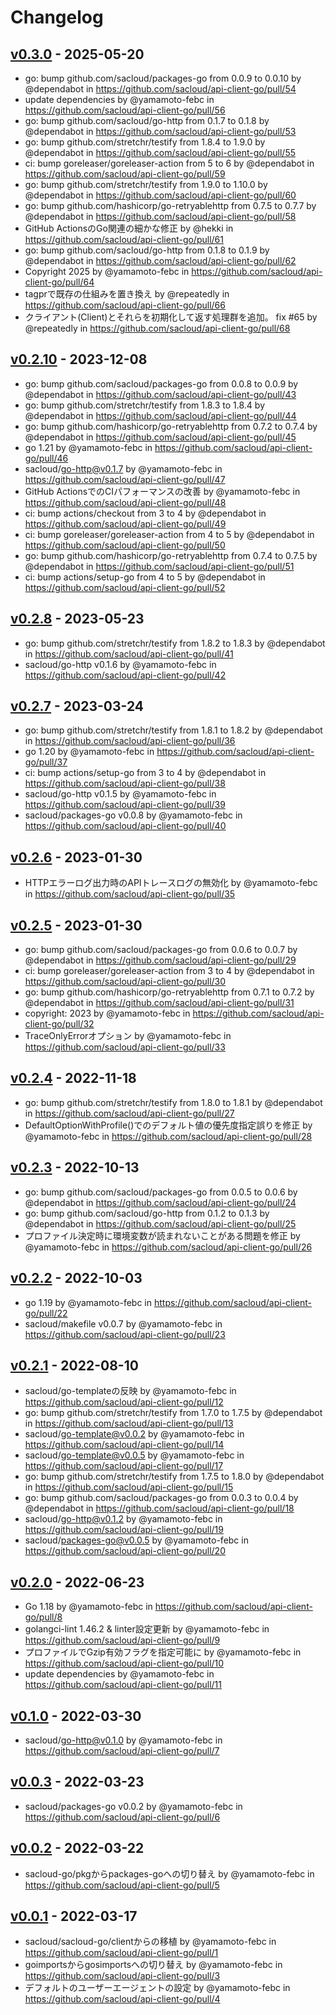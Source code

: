 # Changelog

## [v0.3.0](https://github.com/sacloud/api-client-go/compare/v0.2.10...v0.3.0) - 2025-05-20
- go: bump github.com/sacloud/packages-go from 0.0.9 to 0.0.10 by @dependabot in https://github.com/sacloud/api-client-go/pull/54
- update dependencies by @yamamoto-febc in https://github.com/sacloud/api-client-go/pull/56
- go: bump github.com/sacloud/go-http from 0.1.7 to 0.1.8 by @dependabot in https://github.com/sacloud/api-client-go/pull/53
- go: bump github.com/stretchr/testify from 1.8.4 to 1.9.0 by @dependabot in https://github.com/sacloud/api-client-go/pull/55
- ci: bump goreleaser/goreleaser-action from 5 to 6 by @dependabot in https://github.com/sacloud/api-client-go/pull/59
- go: bump github.com/stretchr/testify from 1.9.0 to 1.10.0 by @dependabot in https://github.com/sacloud/api-client-go/pull/60
- go: bump github.com/hashicorp/go-retryablehttp from 0.7.5 to 0.7.7 by @dependabot in https://github.com/sacloud/api-client-go/pull/58
- GitHub ActionsのGo関連の細かな修正 by @hekki in https://github.com/sacloud/api-client-go/pull/61
- go: bump github.com/sacloud/go-http from 0.1.8 to 0.1.9 by @dependabot in https://github.com/sacloud/api-client-go/pull/62
- Copyright 2025 by @yamamoto-febc in https://github.com/sacloud/api-client-go/pull/64
- tagprで既存の仕組みを置き換え by @repeatedly in https://github.com/sacloud/api-client-go/pull/66
- クライアント(Client)とそれらを初期化して返す処理群を追加。 fix #65 by @repeatedly in https://github.com/sacloud/api-client-go/pull/68

## [v0.2.10](https://github.com/sacloud/api-client-go/compare/v0.2.8...v0.2.10) - 2023-12-08
- go: bump github.com/sacloud/packages-go from 0.0.8 to 0.0.9 by @dependabot in https://github.com/sacloud/api-client-go/pull/43
- go: bump github.com/stretchr/testify from 1.8.3 to 1.8.4 by @dependabot in https://github.com/sacloud/api-client-go/pull/44
- go: bump github.com/hashicorp/go-retryablehttp from 0.7.2 to 0.7.4 by @dependabot in https://github.com/sacloud/api-client-go/pull/45
- go 1.21 by @yamamoto-febc in https://github.com/sacloud/api-client-go/pull/46
- sacloud/go-http@v0.1.7 by @yamamoto-febc in https://github.com/sacloud/api-client-go/pull/47
- GitHub ActionsでのCIパフォーマンスの改善 by @yamamoto-febc in https://github.com/sacloud/api-client-go/pull/48
- ci: bump actions/checkout from 3 to 4 by @dependabot in https://github.com/sacloud/api-client-go/pull/49
- ci: bump goreleaser/goreleaser-action from 4 to 5 by @dependabot in https://github.com/sacloud/api-client-go/pull/50
- go: bump github.com/hashicorp/go-retryablehttp from 0.7.4 to 0.7.5 by @dependabot in https://github.com/sacloud/api-client-go/pull/51
- ci: bump actions/setup-go from 4 to 5 by @dependabot in https://github.com/sacloud/api-client-go/pull/52

## [v0.2.8](https://github.com/sacloud/api-client-go/compare/v0.2.7...v0.2.8) - 2023-05-23
- go: bump github.com/stretchr/testify from 1.8.2 to 1.8.3 by @dependabot in https://github.com/sacloud/api-client-go/pull/41
- sacloud/go-http v0.1.6 by @yamamoto-febc in https://github.com/sacloud/api-client-go/pull/42

## [v0.2.7](https://github.com/sacloud/api-client-go/compare/v0.2.6...v0.2.7) - 2023-03-24
- go: bump github.com/stretchr/testify from 1.8.1 to 1.8.2 by @dependabot in https://github.com/sacloud/api-client-go/pull/36
- go 1.20 by @yamamoto-febc in https://github.com/sacloud/api-client-go/pull/37
- ci: bump actions/setup-go from 3 to 4 by @dependabot in https://github.com/sacloud/api-client-go/pull/38
- sacloud/go-http v0.1.5 by @yamamoto-febc in https://github.com/sacloud/api-client-go/pull/39
- sacloud/packages-go v0.0.8 by @yamamoto-febc in https://github.com/sacloud/api-client-go/pull/40

## [v0.2.6](https://github.com/sacloud/api-client-go/compare/v0.2.5...v0.2.6) - 2023-01-30
- HTTPエラーログ出力時のAPIトレースログの無効化 by @yamamoto-febc in https://github.com/sacloud/api-client-go/pull/35

## [v0.2.5](https://github.com/sacloud/api-client-go/compare/v0.2.4...v0.2.5) - 2023-01-30
- go: bump github.com/sacloud/packages-go from 0.0.6 to 0.0.7 by @dependabot in https://github.com/sacloud/api-client-go/pull/29
- ci: bump goreleaser/goreleaser-action from 3 to 4 by @dependabot in https://github.com/sacloud/api-client-go/pull/30
- go: bump github.com/hashicorp/go-retryablehttp from 0.7.1 to 0.7.2 by @dependabot in https://github.com/sacloud/api-client-go/pull/31
- copyright: 2023 by @yamamoto-febc in https://github.com/sacloud/api-client-go/pull/32
- TraceOnlyErrorオプション by @yamamoto-febc in https://github.com/sacloud/api-client-go/pull/33

## [v0.2.4](https://github.com/sacloud/api-client-go/compare/v0.2.3...v0.2.4) - 2022-11-18
- go: bump github.com/stretchr/testify from 1.8.0 to 1.8.1 by @dependabot in https://github.com/sacloud/api-client-go/pull/27
- DefaultOptionWithProfile()でのデフォルト値の優先度指定誤りを修正 by @yamamoto-febc in https://github.com/sacloud/api-client-go/pull/28

## [v0.2.3](https://github.com/sacloud/api-client-go/compare/v0.2.2...v0.2.3) - 2022-10-13
- go: bump github.com/sacloud/packages-go from 0.0.5 to 0.0.6 by @dependabot in https://github.com/sacloud/api-client-go/pull/24
- go: bump github.com/sacloud/go-http from 0.1.2 to 0.1.3 by @dependabot in https://github.com/sacloud/api-client-go/pull/25
- プロファイル決定時に環境変数が読まれないことがある問題を修正 by @yamamoto-febc in https://github.com/sacloud/api-client-go/pull/26

## [v0.2.2](https://github.com/sacloud/api-client-go/compare/v0.2.1...v0.2.2) - 2022-10-03
- go 1.19 by @yamamoto-febc in https://github.com/sacloud/api-client-go/pull/22
- sacloud/makefile v0.0.7 by @yamamoto-febc in https://github.com/sacloud/api-client-go/pull/23

## [v0.2.1](https://github.com/sacloud/api-client-go/compare/v0.2.0...v0.2.1) - 2022-08-10
- sacloud/go-templateの反映 by @yamamoto-febc in https://github.com/sacloud/api-client-go/pull/12
- go: bump github.com/stretchr/testify from 1.7.0 to 1.7.5 by @dependabot in https://github.com/sacloud/api-client-go/pull/13
- sacloud/go-template@v0.0.2 by @yamamoto-febc in https://github.com/sacloud/api-client-go/pull/14
- sacloud/go-template@v0.0.5 by @yamamoto-febc in https://github.com/sacloud/api-client-go/pull/17
- go: bump github.com/stretchr/testify from 1.7.5 to 1.8.0 by @dependabot in https://github.com/sacloud/api-client-go/pull/15
- go: bump github.com/sacloud/packages-go from 0.0.3 to 0.0.4 by @dependabot in https://github.com/sacloud/api-client-go/pull/18
- sacloud/go-http@v0.1.2 by @yamamoto-febc in https://github.com/sacloud/api-client-go/pull/19
- sacloud/packages-go@v0.0.5 by @yamamoto-febc in https://github.com/sacloud/api-client-go/pull/20

## [v0.2.0](https://github.com/sacloud/api-client-go/compare/v0.1.0...v0.2.0) - 2022-06-23
- Go 1.18 by @yamamoto-febc in https://github.com/sacloud/api-client-go/pull/8
- golangci-lint 1.46.2 & linter設定更新 by @yamamoto-febc in https://github.com/sacloud/api-client-go/pull/9
- プロファイルでGzip有効フラグを指定可能に by @yamamoto-febc in https://github.com/sacloud/api-client-go/pull/10
- update dependencies by @yamamoto-febc in https://github.com/sacloud/api-client-go/pull/11

## [v0.1.0](https://github.com/sacloud/api-client-go/compare/v0.0.3...v0.1.0) - 2022-03-30
- sacloud/go-http@v0.1.0 by @yamamoto-febc in https://github.com/sacloud/api-client-go/pull/7

## [v0.0.3](https://github.com/sacloud/api-client-go/compare/v0.0.2...v0.0.3) - 2022-03-23
- sacloud/packages-go v0.0.2 by @yamamoto-febc in https://github.com/sacloud/api-client-go/pull/6

## [v0.0.2](https://github.com/sacloud/api-client-go/compare/v0.0.1...v0.0.2) - 2022-03-22
- sacloud-go/pkgからpackages-goへの切り替え by @yamamoto-febc in https://github.com/sacloud/api-client-go/pull/5

## [v0.0.1](https://github.com/sacloud/api-client-go/commits/v0.0.1) - 2022-03-17
- sacloud/sacloud-go/clientからの移植 by @yamamoto-febc in https://github.com/sacloud/api-client-go/pull/1
- goimportsからgosimportsへの切り替え by @yamamoto-febc in https://github.com/sacloud/api-client-go/pull/3
- デフォルトのユーザーエージェントの設定 by @yamamoto-febc in https://github.com/sacloud/api-client-go/pull/4
